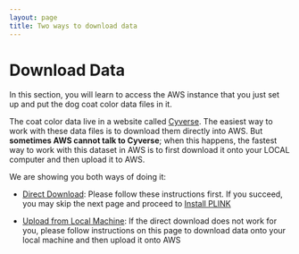```yaml
---
layout: page
title: Two ways to download data
---
```


Download Data
==============

In this section, you will learn to access the AWS instance that you just set up and put the dog coat color data files in it.

The coat color data live in a website called [Cyverse](https://www.cyverse.org/). The easiest way to work with these data files is to download them directly into AWS. But **sometimes AWS cannot talk to Cyverse**; when this happens, the fastest way to work with this dataset in AWS is to first download it onto your LOCAL computer and then upload it to AWS.

We are showing you both ways of doing it:

- [Direct Download](Direct_Download.md): Please follow these instructions first. If you succeed, you may skip the next page and proceed to [Install PLINK](../plink_install.md)

- [Upload from Local Machine](Upload_from_Local_Machine.md): If the direct download does not work for you, please follow instructions on this page to download data onto your local machine and then upload it onto AWS
